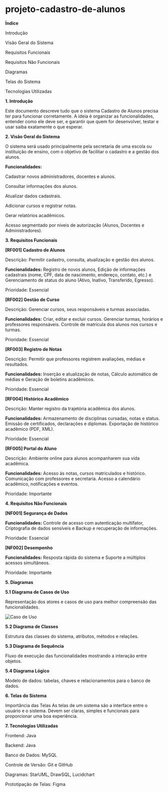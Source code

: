 # projeto-cadastro-de-alunos

**Índice**


Introdução

Visão Geral do Sistema

Requisitos Funcionais

Requisitos Não Funcionais

Diagramas

Telas do Sistema

Tecnologias Utilizadas


**1. Introdução**
   
Este documento descreve tudo que o sistema Cadastro de Alunos precisa ter para funcionar corretamente. A ideia é organizar as funcionalidades, entender como ele deve ser, e garantir que quem for desenvolver, testar e usar saiba exatamente o que esperar.


**2. Visão Geral do Sistema**
   
O sistema será usado principalmente pela secretaria de uma escola ou instituição de ensino, com o objetivo de facilitar o cadastro e a gestão dos alunos.


**Funcionalidades:**

Cadastrar novos administradores, docentes e alunos.

Consultar informações dos alunos.

Atualizar dados cadastrais.

Adicionar cursos e registrar notas.

Gerar relatórios acadêmicos.

Acesso segmentado por níveis de autorização (Alunos, Docentes e Administradores).


**3. Requisitos Funcionais**
   
**[RF001] Cadastro de Alunos**

Descrição: Permitir cadastro, consulta, atualização e gestão dos alunos.

**Funcionalidades:** Registro de novos alunos, Edição de informações cadastrais (nome, CPF, data de nascimento, endereço, contato, etc.) e Gerenciamento de status do aluno (Ativo, Inativo, Transferido, Egresso).

Prioridade: Essencial

**[RF002] Gestão de Curso**

Descrição: Gerenciar cursos, seus responsáveis e turmas associadas.

**Funcionalidades:** Criar, editar e excluir cursos. Gerenciar turmas, horários e professores responsáveis. Controle de matrícula dos alunos nos cursos e turmas.

Prioridade: Essencial

**[RF003] Registro de Notas**

Descrição: Permitir que professores registrem avaliações, médias e resultados.

**Funcionalidades:** Inserção e atualização de notas, Cálculo automático de médias e Geração de boletins acadêmicos.

Prioridade: Essencial

**[RF004] Histórico Acadêmico**

Descrição: Manter registro da trajetória acadêmica dos alunos.

**Funcionalidades:** Armazenamento de disciplinas cursadas, notas e status. Emissão de certificados, declarações e diplomas. Exportação de histórico acadêmico (PDF, XML).

Prioridade: Essencial

**[RF005] Portal do Aluno**

Descrição: Ambiente online para alunos acompanharem sua vida acadêmica.

**Funcionalidades:** Acesso às notas, cursos matriculados e histórico. Comunicação com professores e secretaria. Acesso a calendário acadêmico, notificações e eventos.

Prioridade: Importante

**4. Requisitos Não Funcionais**

**[NF001] Segurança de Dados**

**Funcionalidades:** Controle de acesso com autenticação multifator, Criptografia de dados sensíveis e Backup e recuperação de informações.

Prioridade: Essencial

**[NF002] Desempenho**

**Funcionalidades:** Resposta rápida do sistema e Suporte a múltiplos acessos simultâneos.

Prioridade: Importante

**5. Diagramas**

**5.1 Diagrama de Casos de Uso**

Representação dos atores e casos de uso para melhor compreensão das funcionalidades.

![Caso de Uso](https://drive.google.com/file/d/1cvUghls58Y7_8ie3QQuo-voDWbPDzHKx/view?usp=drive_link)

**5.2 Diagrama de Classes**

Estrutura das classes do sistema, atributos, métodos e relações.

**5.3 Diagrama de Sequência**

Fluxo de execução das funcionalidades mostrando a interação entre objetos.

**5.4 Diagrama Lógico**

Modelo de dados: tabelas, chaves e relacionamentos para o banco de dados.


**6. Telas do Sistema**

Importância das Telas
As telas de um sistema são a interface entre o usuário e o sistema. Devem ser claras, simples e funcionais para proporcionar uma boa experiência.


**7. Tecnologias Utilizadas**

Frontend: Java

Backend: Java

Banco de Dados: MySQL

Controle de Versão: Git e GitHub

Diagramas: StarUML, DrawSQL, Lucidchart

Prototipação de Telas: Figma

